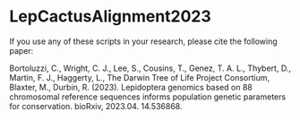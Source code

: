 # LepCactusAlignment2023

If you use any of these scripts in your research, please cite the following paper: 

Bortoluzzi, C., Wright, C. J., Lee, S., Cousins, T., Genez, T. A. L., Thybert, D., Martin, F. J., Haggerty, L., The Darwin Tree of Life Project Consortium, Blaxter, M., Durbin, R. (2023). Lepidoptera genomics based on 88 chromosomal reference sequences informs population genetic parameters for conservation. bioRxiv, 2023.04. 14.536868. 

